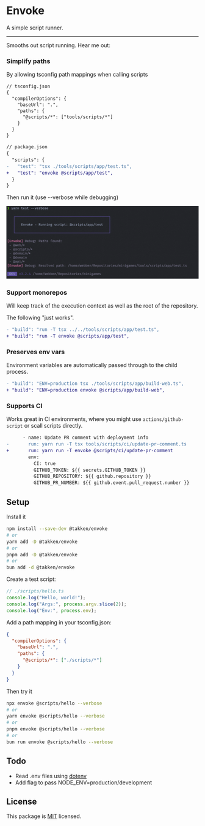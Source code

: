 # Envoke

A simple script runner.

---

Smooths out script running. Hear me out:

### Simplify paths 

By allowing tsconfig path mappings when calling scripts

```jsonc
// tsconfig.json
{
  "compilerOptions": {
    "baseUrl": ".",
    "paths": {
      "@scripts/*": ["tools/scripts/*"]
    }
  }
}
```

```diff
// package.json
{
  "scripts": {
-   "test": "tsx ./tools/scripts/app/test.ts",
+   "test": "envoke @scripts/app/test",
  }
}
```

Then run it (use --verbose while debugging)

![img.png](example/example-debug-output.png)

### Support monorepos

Will keep track of the execution context as well as the root of the repository.

The following "just works".

```diff
- "build": "run -T tsx ../../tools/scripts/app/test.ts",
+ "build": "run -T envoke @scripts/app/test",
```

### Preserves env vars

Environment variables are automatically passed through to the child process.

```diff
- "build": "ENV=production tsx ./tools/scripts/app/build-web.ts",
+ "build": "ENV=production envoke @scripts/app/build-web",
```

### Supports CI

Works great in CI environments, where you might use `actions/github-script` or scall scripts directly.

```diff
      - name: Update PR comment with deployment info
-       run: yarn run -T tsx tools/scripts/ci/update-pr-comment.ts
+       run: yarn run -T envoke @scripts/ci/update-pr-comment
        env:
          CI: true
          GITHUB_TOKEN: ${{ secrets.GITHUB_TOKEN }}
          GITHUB_REPOSITORY: ${{ github.repository }}
          GITHUB_PR_NUMBER: ${{ github.event.pull_request.number }}
```

## Setup

Install it

```bash
npm install --save-dev @takken/envoke
# or
yarn add -D @takken/envoke
# or
pnpm add -D @takken/envoke
# or 
bun add -d @takken/envoke
```

Create a test script:

```ts
// ./scripts/hello.ts
console.log("Hello, world!");
console.log("Args:", process.argv.slice(2));
console.log("Env:", process.env);
```

Add a path mapping in your tsconfig.json:

```json
{
  "compilerOptions": {
    "baseUrl": ".",
    "paths": {
      "@scripts/*": ["./scripts/*"]
    }
  }
}
```

Then try it

```bash
npx envoke @scripts/hello --verbose
# or
yarn envoke @scripts/hello --verbose
# or
pnpm envoke @scripts/hello --verbose
# or
bun run envoke @scripts/hello --verbose
```

## Todo

- Read .env files using [dotenv](https://www.npmjs.com/package/dotenv)
- Add flag to pass NODE_ENV=production/development

## License

This package is [MIT](./LICENSE) licensed.
